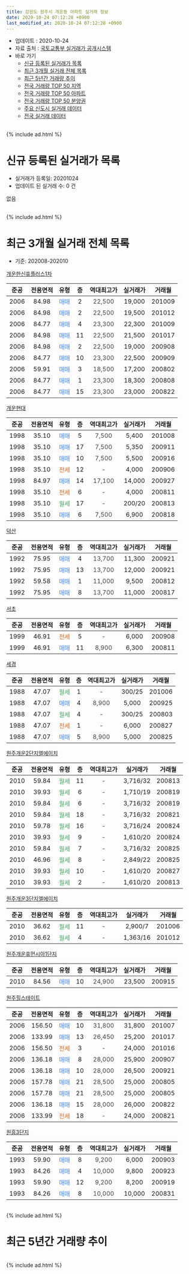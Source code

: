 ```yaml
---
title: 강원도 원주시 개운동 아파트 실거래 정보
date: 2020-10-24 07:12:28 +0900
last_modified_at: 2020-10-24 07:12:28 +0900
---
```


* 업데이트 : 2020-10-24
* 자료 출처 : [국토교통부 실거래가 공개시스템](http://rt.molit.go.kr)
* 바로 가기
    * [신규 등록된 실거래가 목록](#신규-등록된-실거래가-목록)
    * [최근 3개월 실거래 전체 목록](#최근-3개월-실거래-전체-목록)
    * [최근 5년간 거래량 추이](#최근-5년간-거래량-추이)
    * [전국 거래량 TOP 50 지역](https://inasie.github.io/apt-trade-info/최근-3개월-전국에서-가장-거래가-많이-발생한-지역)
    * [전국 거래량 TOP 50 아파트](https://inasie.github.io/apt-trade-info/최근-3개월-전국에서-가장-거래가-많이-발생한-아파트)
    * [전국 거래량 TOP 50 분양권](https://inasie.github.io/apt-trade-info/최근-3개월-전국에서-가장-거래가-많이-발생한-분양권)
    * [주요 신도시 실거래 데이터](https://inasie.github.io/apt-trade-info/주요-신도시)
    * [전국 실거래 데이터](https://inasie.github.io/apt-trade-info/전국)
<br>
{% include ad.html %}
<br>

# 신규 등록된 실거래가 목록
* 실거래가 등록일: 20201024
* 업데이트 된 실거래 수: 0 건

없음

<br>
{% include ad.html %}
<br>

# 최근 3개월 실거래 전체 목록
* 기준: 202008-202010


[개운한신휴플러스1차](https://search.naver.com/search.naver?query=%EA%B0%95%EC%9B%90%EB%8F%84+%EC%9B%90%EC%A3%BC%EC%8B%9C+%EA%B0%9C%EC%9A%B4%EB%8F%99+%EA%B0%9C%EC%9A%B4%ED%95%9C%EC%8B%A0%ED%9C%B4%ED%94%8C%EB%9F%AC%EC%8A%A41%EC%B0%A8)

|준공|전용면적|유형|층|역대최고가|실거래가|거래월|
|:---:|:---:|:---:|:---:|:---:|:---:|:---:|
|2006|84.98|<span style="color:#4285f3">매매</span>|2|<span style="color:#444444">22,500</span>|19,000|201009|
|2006|84.98|<span style="color:#4285f3">매매</span>|2|<span style="color:#444444">22,500</span>|19,500|201012|
|2006|84.77|<span style="color:#4285f3">매매</span>|4|<span style="color:#444444">23,300</span>|22,300|201009|
|2006|84.98|<span style="color:#4285f3">매매</span>|11|<span style="color:#444444">22,500</span>|21,500|201017|
|2006|84.98|<span style="color:#4285f3">매매</span>|2|<span style="color:#444444">22,500</span>|19,000|200908|
|2006|84.77|<span style="color:#4285f3">매매</span>|10|<span style="color:#444444">23,300</span>|22,500|200909|
|2006|59.91|<span style="color:#4285f3">매매</span>|3|<span style="color:#444444">18,500</span>|17,200|200802|
|2006|84.77|<span style="color:#4285f3">매매</span>|1|<span style="color:#444444">23,300</span>|18,300|200808|
|2006|84.77|<span style="color:#4285f3">매매</span>|15|<span style="color:#444444">23,300</span>|23,000|200822|

[개운현대](https://search.naver.com/search.naver?query=%EA%B0%95%EC%9B%90%EB%8F%84+%EC%9B%90%EC%A3%BC%EC%8B%9C+%EA%B0%9C%EC%9A%B4%EB%8F%99+%EA%B0%9C%EC%9A%B4%ED%98%84%EB%8C%80)

|준공|전용면적|유형|층|역대최고가|실거래가|거래월|
|:---:|:---:|:---:|:---:|:---:|:---:|:---:|
|1998|35.10|<span style="color:#4285f3">매매</span>|5|<span style="color:#444444">7,500</span>|5,400|201008|
|1998|35.10|<span style="color:#4285f3">매매</span>|17|<span style="color:#444444">7,500</span>|5,350|200911|
|1998|35.10|<span style="color:#4285f3">매매</span>|10|<span style="color:#444444">7,500</span>|5,500|200916|
|1998|35.10|<span style="color:#ff5a00">전세</span>|12|<span style="color:#444444">-</span>|4,000|200906|
|1998|84.97|<span style="color:#4285f3">매매</span>|14|<span style="color:#444444">17,100</span>|14,000|200927|
|1998|35.10|<span style="color:#ff5a00">전세</span>|6|<span style="color:#444444">-</span>|4,000|200811|
|1998|35.10|<span style="color:#34a853">월세</span>|17|<span style="color:#444444">-</span>|200/20|200813|
|1998|35.10|<span style="color:#4285f3">매매</span>|6|<span style="color:#444444">7,500</span>|6,900|200818|

[덕산](https://search.naver.com/search.naver?query=%EA%B0%95%EC%9B%90%EB%8F%84+%EC%9B%90%EC%A3%BC%EC%8B%9C+%EA%B0%9C%EC%9A%B4%EB%8F%99+%EB%8D%95%EC%82%B0)

|준공|전용면적|유형|층|역대최고가|실거래가|거래월|
|:---:|:---:|:---:|:---:|:---:|:---:|:---:|
|1992|75.95|<span style="color:#4285f3">매매</span>|4|<span style="color:#444444">13,700</span>|11,300|200921|
|1992|75.95|<span style="color:#4285f3">매매</span>|13|<span style="color:#444444">13,700</span>|12,000|200921|
|1992|59.58|<span style="color:#4285f3">매매</span>|1|<span style="color:#444444">11,000</span>|9,500|200812|
|1992|75.95|<span style="color:#4285f3">매매</span>|8|<span style="color:#444444">13,700</span>|11,000|200817|

[서초](https://search.naver.com/search.naver?query=%EA%B0%95%EC%9B%90%EB%8F%84+%EC%9B%90%EC%A3%BC%EC%8B%9C+%EA%B0%9C%EC%9A%B4%EB%8F%99+%EC%84%9C%EC%B4%88)

|준공|전용면적|유형|층|역대최고가|실거래가|거래월|
|:---:|:---:|:---:|:---:|:---:|:---:|:---:|
|1999|46.91|<span style="color:#ff5a00">전세</span>|5|<span style="color:#444444">-</span>|6,000|200908|
|1999|46.91|<span style="color:#4285f3">매매</span>|11|<span style="color:#444444">8,900</span>|6,300|200811|

[세경](https://search.naver.com/search.naver?query=%EA%B0%95%EC%9B%90%EB%8F%84+%EC%9B%90%EC%A3%BC%EC%8B%9C+%EA%B0%9C%EC%9A%B4%EB%8F%99+%EC%84%B8%EA%B2%BD)

|준공|전용면적|유형|층|역대최고가|실거래가|거래월|
|:---:|:---:|:---:|:---:|:---:|:---:|:---:|
|1988|47.07|<span style="color:#34a853">월세</span>|1|<span style="color:#444444">-</span>|300/25|201006|
|1988|47.07|<span style="color:#4285f3">매매</span>|4|<span style="color:#444444">8,900</span>|5,000|200925|
|1988|47.07|<span style="color:#34a853">월세</span>|4|<span style="color:#444444">-</span>|300/25|200803|
|1988|47.07|<span style="color:#ff5a00">전세</span>|1|<span style="color:#444444">-</span>|6,000|200827|
|1988|47.07|<span style="color:#4285f3">매매</span>|5|<span style="color:#444444">8,900</span>|5,000|200825|

[원주개운2단지엘에이치](https://search.naver.com/search.naver?query=%EA%B0%95%EC%9B%90%EB%8F%84+%EC%9B%90%EC%A3%BC%EC%8B%9C+%EA%B0%9C%EC%9A%B4%EB%8F%99+%EC%9B%90%EC%A3%BC%EA%B0%9C%EC%9A%B42%EB%8B%A8%EC%A7%80%EC%97%98%EC%97%90%EC%9D%B4%EC%B9%98)

|준공|전용면적|유형|층|역대최고가|실거래가|거래월|
|:---:|:---:|:---:|:---:|:---:|:---:|:---:|
|2010|59.84|<span style="color:#34a853">월세</span>|11|<span style="color:#444444">-</span>|3,716/32|200813|
|2010|39.93|<span style="color:#34a853">월세</span>|6|<span style="color:#444444">-</span>|1,710/19|200819|
|2010|59.84|<span style="color:#34a853">월세</span>|6|<span style="color:#444444">-</span>|3,716/32|200819|
|2010|59.84|<span style="color:#34a853">월세</span>|18|<span style="color:#444444">-</span>|3,716/32|200821|
|2010|59.78|<span style="color:#34a853">월세</span>|16|<span style="color:#444444">-</span>|3,716/24|200824|
|2010|39.93|<span style="color:#34a853">월세</span>|9|<span style="color:#444444">-</span>|1,610/20|200824|
|2010|59.84|<span style="color:#34a853">월세</span>|7|<span style="color:#444444">-</span>|3,716/32|200825|
|2010|46.96|<span style="color:#34a853">월세</span>|8|<span style="color:#444444">-</span>|2,849/22|200825|
|2010|39.93|<span style="color:#34a853">월세</span>|10|<span style="color:#444444">-</span>|1,610/20|200827|
|2010|39.93|<span style="color:#34a853">월세</span>|2|<span style="color:#444444">-</span>|1,610/20|200813|

[원주개운3단지엘에이치](https://search.naver.com/search.naver?query=%EA%B0%95%EC%9B%90%EB%8F%84+%EC%9B%90%EC%A3%BC%EC%8B%9C+%EA%B0%9C%EC%9A%B4%EB%8F%99+%EC%9B%90%EC%A3%BC%EA%B0%9C%EC%9A%B43%EB%8B%A8%EC%A7%80%EC%97%98%EC%97%90%EC%9D%B4%EC%B9%98)

|준공|전용면적|유형|층|역대최고가|실거래가|거래월|
|:---:|:---:|:---:|:---:|:---:|:---:|:---:|
|2010|36.62|<span style="color:#34a853">월세</span>|11|<span style="color:#444444">-</span>|2,900/7|201006|
|2010|36.62|<span style="color:#34a853">월세</span>|4|<span style="color:#444444">-</span>|1,363/16|201012|

[원주개운휴먼시아1단지](https://search.naver.com/search.naver?query=%EA%B0%95%EC%9B%90%EB%8F%84+%EC%9B%90%EC%A3%BC%EC%8B%9C+%EA%B0%9C%EC%9A%B4%EB%8F%99+%EC%9B%90%EC%A3%BC%EA%B0%9C%EC%9A%B4%ED%9C%B4%EB%A8%BC%EC%8B%9C%EC%95%841%EB%8B%A8%EC%A7%80)

|준공|전용면적|유형|층|역대최고가|실거래가|거래월|
|:---:|:---:|:---:|:---:|:---:|:---:|:---:|
|2010|84.56|<span style="color:#4285f3">매매</span>|10|<span style="color:#444444">24,900</span>|23,500|200915|


<script async src="//pagead2.googlesyndication.com/pagead/js/adsbygoogle.js"></script>
<!-- 기본 -->
<ins class="adsbygoogle"
     style="display:block"
     data-ad-client="ca-pub-2446590836940007"
     data-ad-slot="1659523306"
     data-ad-format="auto"
     data-full-width-responsive="true"></ins>
<script>
(adsbygoogle = window.adsbygoogle || []).push({});
</script>


[원주힐스테이트](https://search.naver.com/search.naver?query=%EA%B0%95%EC%9B%90%EB%8F%84+%EC%9B%90%EC%A3%BC%EC%8B%9C+%EA%B0%9C%EC%9A%B4%EB%8F%99+%EC%9B%90%EC%A3%BC%ED%9E%90%EC%8A%A4%ED%85%8C%EC%9D%B4%ED%8A%B8)

|준공|전용면적|유형|층|역대최고가|실거래가|거래월|
|:---:|:---:|:---:|:---:|:---:|:---:|:---:|
|2006|156.50|<span style="color:#4285f3">매매</span>|10|<span style="color:#444444">31,800</span>|31,800|201007|
|2006|133.99|<span style="color:#4285f3">매매</span>|13|<span style="color:#444444">26,450</span>|25,200|201017|
|2006|156.50|<span style="color:#ff5a00">전세</span>|3|<span style="color:#444444">-</span>|24,000|201016|
|2006|136.18|<span style="color:#4285f3">매매</span>|8|<span style="color:#444444">28,000</span>|25,900|200907|
|2006|136.18|<span style="color:#4285f3">매매</span>|10|<span style="color:#444444">28,000</span>|26,500|200921|
|2006|157.78|<span style="color:#4285f3">매매</span>|21|<span style="color:#444444">28,500</span>|25,000|200805|
|2006|157.78|<span style="color:#4285f3">매매</span>|21|<span style="color:#444444">28,500</span>|25,000|200805|
|2006|136.18|<span style="color:#4285f3">매매</span>|15|<span style="color:#444444">28,000</span>|26,000|200822|
|2006|133.99|<span style="color:#ff5a00">전세</span>|18|<span style="color:#444444">-</span>|24,000|200821|

[원흥3단지](https://search.naver.com/search.naver?query=%EA%B0%95%EC%9B%90%EB%8F%84+%EC%9B%90%EC%A3%BC%EC%8B%9C+%EA%B0%9C%EC%9A%B4%EB%8F%99+%EC%9B%90%ED%9D%A53%EB%8B%A8%EC%A7%80)

|준공|전용면적|유형|층|역대최고가|실거래가|거래월|
|:---:|:---:|:---:|:---:|:---:|:---:|:---:|
|1993|59.90|<span style="color:#4285f3">매매</span>|8|<span style="color:#444444">9,200</span>|6,000|200903|
|1993|84.26|<span style="color:#4285f3">매매</span>|4|<span style="color:#444444">10,000</span>|9,800|200923|
|1993|59.90|<span style="color:#4285f3">매매</span>|12|<span style="color:#444444">9,200</span>|8,200|200919|
|1993|84.26|<span style="color:#4285f3">매매</span>|8|<span style="color:#444444">10,000</span>|10,000|200831|


<br>
{% include ad.html %}
<br>

# 최근 5년간 거래량 추이


<div style="width:100%;">
    <canvas id="deal_progress" height="200"></canvas>
</div>

<script>
new Chart(document.getElementById("deal_progress"), {
    type: 'line',
    data: {
        labels: ['201510','201511','201512','201601','201602','201603','201604','201605','201606','201607','201608','201609','201610','201611','201612','201701','201702','201703','201704','201705','201706','201707','201708','201709','201710','201711','201712','201801','201802','201803','201804','201805','201806','201807','201808','201809','201810','201811','201812','201901','201902','201903','201904','201905','201906','201907','201908','201909','201910','201911','201912','202001','202002','202003','202004','202005','202006','202007','202008','202009','202010'],
        datasets: [{
            label: '매매',
            pointRadius: 1,
            data: [19, 22, 9, 19, 17, 23, 14, 13, 16, 23, 13, 18, 28, 15, 13, 19, 16, 17, 15, 11, 12, 9, 8, 12, 8, 9, 2, 12, 6, 14, 10, 7, 12, 14, 3, 10, 4, 6, 10, 3, 6, 17, 10, 6, 12, 6, 8, 6, 10, 6, 14, 17, 17, 10, 13, 15, 17, 10, 12, 14, 7],
            borderColor: "rgba(255, 201, 14, 1)",
            backgroundColor: "rgba(255, 201, 14, 0.5)",
            fill: false,
            lineTension: 0
        },{
            label: '전월세',
            pointRadius: 1,
            data: [7, 14, 10, 11, 17, 16, 13, 11, 4, 15, 30, 7, 15, 8, 12, 8, 12, 7, 20, 11, 8, 11, 11, 6, 10, 11, 4, 12, 15, 11, 4, 5, 9, 16, 25, 9, 20, 14, 8, 9, 16, 19, 11, 6, 2, 6, 22, 13, 19, 7, 7, 7, 20, 9, 7, 13, 12, 15, 15, 2, 4],
            borderColor: "rgba(0, 141, 185, 1)",
            backgroundColor: "rgba(0, 141, 185, 0.5)",
            fill: false,
            lineTension: 0
        }
        ]
    },
    options: {
        responsive: true,
        title: {
            display: false
        },
        tooltips: {
            mode: 'index',
            intersect: false
        },
        hover: {
            mode: 'nearest',
            intersect: true
        },
        scales: {
            xAxes: [{
                display: true,
                scaleLabel: {
                    display: true,
                    labelString: '년/월'
                }
            }],
            yAxes: [{
                display: true,
                ticks: {
                    suggestedMin: 0,
                },
                scaleLabel: {
                    display: true,
                    labelString: '실거래 수'
                }
            }]
        }
    }
});

</script>


<br>
{% include ad.html %}
<br>

